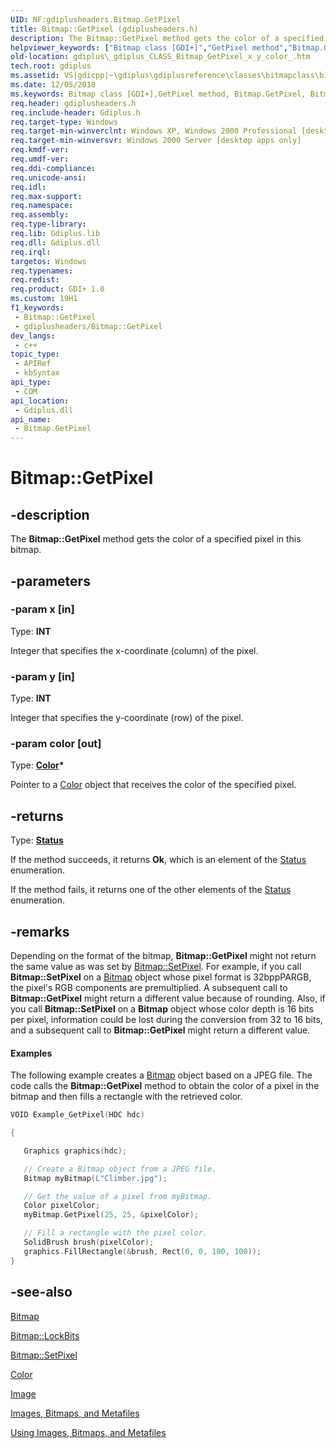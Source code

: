 ```yaml
---
UID: NF:gdiplusheaders.Bitmap.GetPixel
title: Bitmap::GetPixel (gdiplusheaders.h)
description: The Bitmap::GetPixel method gets the color of a specified pixel in this bitmap.
helpviewer_keywords: ["Bitmap class [GDI+]","GetPixel method","Bitmap.GetPixel","Bitmap::GetPixel","GetPixel","GetPixel method [GDI+]","GetPixel method [GDI+]","Bitmap class","_gdiplus_CLASS_Bitmap_GetPixel_x_y_color_","gdiplus._gdiplus_CLASS_Bitmap_GetPixel_x_y_color_"]
old-location: gdiplus\_gdiplus_CLASS_Bitmap_GetPixel_x_y_color_.htm
tech.root: gdiplus
ms.assetid: VS|gdicpp|~\gdiplus\gdiplusreference\classes\bitmapclass\bitmapmethods\getpixel.htm
ms.date: 12/05/2018
ms.keywords: Bitmap class [GDI+],GetPixel method, Bitmap.GetPixel, Bitmap::GetPixel, GetPixel, GetPixel method [GDI+], GetPixel method [GDI+],Bitmap class, _gdiplus_CLASS_Bitmap_GetPixel_x_y_color_, gdiplus._gdiplus_CLASS_Bitmap_GetPixel_x_y_color_
req.header: gdiplusheaders.h
req.include-header: Gdiplus.h
req.target-type: Windows
req.target-min-winverclnt: Windows XP, Windows 2000 Professional [desktop apps only]
req.target-min-winversvr: Windows 2000 Server [desktop apps only]
req.kmdf-ver: 
req.umdf-ver: 
req.ddi-compliance: 
req.unicode-ansi: 
req.idl: 
req.max-support: 
req.namespace: 
req.assembly: 
req.type-library: 
req.lib: Gdiplus.lib
req.dll: Gdiplus.dll
req.irql: 
targetos: Windows
req.typenames: 
req.redist: 
req.product: GDI+ 1.0
ms.custom: 19H1
f1_keywords:
 - Bitmap::GetPixel
 - gdiplusheaders/Bitmap::GetPixel
dev_langs:
 - c++
topic_type:
 - APIRef
 - kbSyntax
api_type:
 - COM
api_location:
 - Gdiplus.dll
api_name:
 - Bitmap.GetPixel
---
```


# Bitmap::GetPixel


## -description

The <b>Bitmap::GetPixel</b> method gets the color of a specified pixel in this bitmap.

## -parameters

### -param x [in]

Type: <b>INT</b>

Integer that specifies the x-coordinate (column) of the pixel.

### -param y [in]

Type: <b>INT</b>

Integer that specifies the y-coordinate (row) of the pixel.

### -param color [out]

Type: <b><a href="https://docs.microsoft.com/windows/desktop/api/gdipluscolor/nl-gdipluscolor-color">Color</a>*</b>

Pointer to a <a href="https://docs.microsoft.com/windows/desktop/api/gdipluscolor/nl-gdipluscolor-color">Color</a> object that receives the color of the specified pixel.

## -returns

Type: <b><a href="https://docs.microsoft.com/windows/desktop/api/gdiplustypes/ne-gdiplustypes-status">Status</a></b>

If the method succeeds, it returns <b>Ok</b>, which is an element of the 
						<a href="https://docs.microsoft.com/windows/desktop/api/gdiplustypes/ne-gdiplustypes-status">Status</a> enumeration.

If the method fails, it returns one of the other elements of the 
						<a href="https://docs.microsoft.com/windows/desktop/api/gdiplustypes/ne-gdiplustypes-status">Status</a> enumeration.

## -remarks

Depending on the format of the bitmap, <b>Bitmap::GetPixel</b> might not return the same value as was set by <a href="https://docs.microsoft.com/windows/desktop/api/gdiplusheaders/nf-gdiplusheaders-bitmap-setpixel">Bitmap::SetPixel</a>. For example, if you call <b>Bitmap::SetPixel</b> on a 
				<a href="https://docs.microsoft.com/windows/desktop/api/gdiplusheaders/nl-gdiplusheaders-bitmap">Bitmap</a> object whose pixel format is 32bppPARGB, the pixel's RGB components are premultiplied. A subsequent call to <b>Bitmap::GetPixel</b> might return a different value because of rounding. Also, if you call <b>Bitmap::SetPixel</b> on a 
				<b>Bitmap</b> object whose color depth is 16 bits per pixel, information could be lost during the conversion from 32 to 16 bits, and a subsequent call to <b>Bitmap::GetPixel</b> might return a different value.


#### Examples



The following example creates a 
						<a href="https://docs.microsoft.com/windows/desktop/api/gdiplusheaders/nl-gdiplusheaders-bitmap">Bitmap</a> object based on a JPEG file. The code calls the <b>Bitmap::GetPixel</b> method to obtain the color of a pixel in the bitmap and then fills a rectangle with the retrieved color.


```cpp
VOID Example_GetPixel(HDC hdc)

{

   Graphics graphics(hdc);

   // Create a Bitmap object from a JPEG file.
   Bitmap myBitmap(L"Climber.jpg");

   // Get the value of a pixel from myBitmap.
   Color pixelColor;
   myBitmap.GetPixel(25, 25, &pixelColor);

   // Fill a rectangle with the pixel color.
   SolidBrush brush(pixelColor);
   graphics.FillRectangle(&brush, Rect(0, 0, 100, 100));
}
```

## -see-also

<a href="https://docs.microsoft.com/windows/desktop/api/gdiplusheaders/nl-gdiplusheaders-bitmap">Bitmap</a>



<a href="https://docs.microsoft.com/windows/desktop/api/gdiplusheaders/nf-gdiplusheaders-bitmap-lockbits">Bitmap::LockBits</a>



<a href="https://docs.microsoft.com/windows/desktop/api/gdiplusheaders/nf-gdiplusheaders-bitmap-setpixel">Bitmap::SetPixel</a>



<a href="https://docs.microsoft.com/windows/desktop/api/gdipluscolor/nl-gdipluscolor-color">Color</a>



<a href="https://docs.microsoft.com/windows/desktop/api/gdiplusheaders/nl-gdiplusheaders-image">Image</a>



<a href="https://docs.microsoft.com/windows/desktop/gdiplus/-gdiplus-images-bitmaps-and-metafiles-about">Images, Bitmaps, and Metafiles</a>



<a href="https://docs.microsoft.com/windows/desktop/gdiplus/-gdiplus-using-images-bitmaps-and-metafiles-use">Using Images, Bitmaps, and Metafiles</a>

